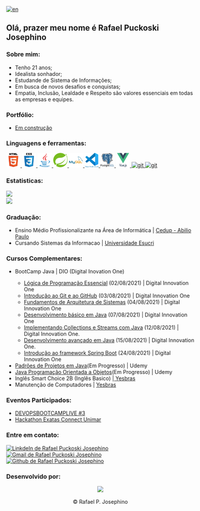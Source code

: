 [![en](https://img.shields.io/badge/lang-en-red.svg)](https://github.com/RafaelPJosephino/RafaelPJosephino/blob/master/README.md)
## Olá, prazer meu nome é Rafael Puckoski Josephino

### Sobre mim:
<div>
  <ul>
    <li>Tenho 21 anos;</li>
    <li>Idealista sonhador;</li>
    <li>Estudande de Sistema de Informações;</li>
    <li>Em busca de novos desafios e conquistas;</li>
    <li>Empatia, Inclusão, Lealdade e Respeito são valores essenciais em todas as empresas e equipes.</li>
  </ul>
</div>

### Portfólio:
<div>
<ul>
<li>
    <a target="_balck" href="https://github.com/RafaelPJosephino">Em construção</a>
  </li>
</div>



### Linguagens e ferramentas:
<div>
  <a target="_blank" href="https://www.w3schools.com/tags/default.asp" rel="nofollow">
    <img alt="html5" width="38px" src="https://raw.githubusercontent.com/devicons/devicon/00f02ef57fb7601fd1ddcc2fe6fe670fef3ae3e4/icons/html5/html5-original-wordmark.svg" />
  </a>
  <a target="_blank" href="https://www.w3schools.com/cssref/default.asp" rel="nofollow">
    <img alt="css3" width="38px" src="https://raw.githubusercontent.com/devicons/devicon/00f02ef57fb7601fd1ddcc2fe6fe670fef3ae3e4/icons/css3/css3-original-wordmark.svg" />
  </a>
  <a target="_blank" href="https://www.w3schools.com/java/default.aspp" rel="nofollow">
    <img alt="java" width="38px" src="https://raw.githubusercontent.com/devicons/devicon/00f02ef57fb7601fd1ddcc2fe6fe670fef3ae3e4/icons/java/java-original.svg" />
  </a>
   <a target="_blank" href="https://spring.io" rel="nofollow">
    <img alt="Spring" width="38px" src="https://raw.githubusercontent.com/devicons/devicon/2ae2a900d2f041da66e950e4d48052658d850630/icons/spring/spring-original.svg" />
  </a>
  <a target="_blank" href="https://www.w3schools.com/mysql/default.asp" rel="nofollow">
    <img alt="MySQL" width="38px" src="https://raw.githubusercontent.com/devicons/devicon/00f02ef57fb7601fd1ddcc2fe6fe670fef3ae3e4/icons/mysql/mysql-original-wordmark.svg" />
  </a>
    <a target="_blank" href="https://code.visualstudio.com/docs" rel="nofollow">
    <img alt="VScode" width="38px" src="https://raw.githubusercontent.com/devicons/devicon/00f02ef57fb7601fd1ddcc2fe6fe670fef3ae3e4/icons/vscode/vscode-original-wordmark.svg" />
  </a>
  <a target="_blank" href="https://www.postgresql.org/docs/current/" rel="nofollow">
    <img alt="PostgreSQL" width="38px" src="https://raw.githubusercontent.com/devicons/devicon/00f02ef57fb7601fd1ddcc2fe6fe670fef3ae3e4/icons/postgresql/postgresql-original-wordmark.svg" />
  </a>
   <a target="_blank" href="https://v3.vuejs.org/guide/introduction.html" rel="nofollow">
    <img alt="Vue.Js" width="38px" src="https://raw.githubusercontent.com/devicons/devicon/00f02ef57fb7601fd1ddcc2fe6fe670fef3ae3e4/icons/vuejs/vuejs-original-wordmark.svg" />
  </a>
    <a target="_blank" href="https://www.w3schools.com/default.asp" rel="nofollow">
    <img alt="git" width="38px" src="https://cdn.jsdelivr.net/gh/devicons/devicon/icons/git/git-plain.svg" />
  </a>
    <a target="_blank" href="https://docs.sencha.com/extjs/6.5.3/index.html" rel="nofollow">
    <img alt="git" width="25px" height="38px" src="https://docs.sencha.com/assets/images/sencha_logo_thumb.png" />
  </a>
</div>

### Estatisticas:
<div>
        <a href="https://github.com/RafaelPJosephino">
  <img height="180em" src="https://github-readme-stats.vercel.app/api?username=RafaelPJosephino&show_icons=true&theme=radical"/></a></div><div>
  <a href="https://github.com/RafaelPJosephino">
  <img height="180em" src="https://github-readme-stats.vercel.app/api/top-langs/?username=RafaelPJosephino&layout=compact&langs_count=7&theme=radical"/></a>
</div>

### Graduação:
<div>
   <ul>
   <li>Ensino Médio Profissionalizante na Área de Informática | <a href="https://www.cedupcriciuma.com.br">Cedup - Abilio Paulo</a> </li>
   <li>Cursando Sistemas da Informacao | <a href="https://www.esucri.com.br">Universidade Esucri</a> </li>
   </ul>
</div>

### Cursos Complementares:
<div>
    <ul>
    <li>BootCamp Java | DIO (Digital Inovation One)</li>
        <ul>
            <li>  <a target="_blank" href="https://certificates.digitalinnovation.one/D66B9EB3" rel="nofollow">Lógica de Programação Essencial</a> (02/08/2021) | Digital Innovation One</li>
            <li> <a target="_blank" href="https://certificates.digitalinnovation.one/5DE964CA" rel="nofollow">Introdução ao Git e ao GitHub</a>  (03/08/2021) | Digital Innovation One</li>
            <li><a target="_blank" href="https://certificates.digitalinnovation.one/68D934D1" rel="nofollow">Fundamentos de Arquitetura de Sistemas</a> (04/08/2021) | Digital Innovation One</li>
            <li><a target="_blank" href="https://certificates.digitalinnovation.one/345D42E5" rel="nofollow">Desenvolvimento básico em Java</a> (07/08/2021) | Digital Innovation One</li>
            <li><a target="_blank" href="https://certificates.digitalinnovation.one/D651F37B" rel="nofollow">Implementando Collections e Streams com Java</a> (12/08/2021) | Digital Innovation One.</li>
            <li><a target="_blank" href="https://certificates.digitalinnovation.one/B16D9132" rel="nofollow">Desenvolvimento avançado em Java</a> (15/08/2021) | Digital Innovation One.</li>
            <li><a target="_blank" href="https://certificates.digitalinnovation.one/1A057692" rel="nofollow">Introdução ao framework Spring Boot</a>  (24/08/2021) | Digital Innovation One</li>
        </ul>
    <li><a target="_blank" href="https://www.udemy.com/course/padroes-de-projeto-em-java-na-pratica/">Padrões de Projetos em Java</a>(Em Progresso) | Udemy</li>
    <li><a target="_blank" href="https://www.udemy.com/course/java-curso-completo/">Java Programação Orientada a Objetos</a>(Em Progresso) | Udemy</li>
    <li>Inglês Smart Choice 2B (Inglês Basico) |<a target="_blank" href="https://ybrcursos.com.br"> Yesbras</a></li>
    <li>Manutenção de Computadores | <a target="_blank" href="https://ybrcursos.com.br">Yesbras</a></li>
   </ul>
</div>
  
### Eventos Participados:
<div>
    <ul>
      <li><a target="_blank" href="https://www.sympla.com.br/download-certificado?t=noSonlLypvcm6JEbNHZzx2pJJtjMUY0XATAP2Ya0CKo" >DEVOPSBOOTCAMPLIVE #3</a> </li>
      <li><a target="_blank" href="https://vp2uploads.s3.amazonaws.com/11575/certificado/c37b8022ddea847f87469f3bac5c06ef88ce14c0.pdf" >Hackathon Exatas Connect Unimar</a> </li>
    </ul>
</div>

### Entre em contato:
<div>
    <a target="_blank" href="www.linkedin.com/in/rafael-puckoski-josephino/" rel="nofollow">
    <img alt="LinkdeIn de Rafael Puckoski Josephino" src="https://img.shields.io/badge/LinkedIn-0077B5?style=for-the-badge&logo=linkedin&logoColor=white">
    </a>
      <a target="_blank" href="mailto:Rafael.puckoski.josephino@gmail.com?Subject=Título%20da%20mensagem" rel="nofollow">
      <img alt="Gmail de Rafael Puckoski Josephino" src="https://img.shields.io/badge/Gmail-D14836?style=for-the-badge&logo=gmail&logoColor=white">
    </a>
    <a target="_blank" href="https://github.com/RafaelPJosephino" rel="nofollow">
      <img alt="Github de Rafael Puckoski Josephino" src="https://img.shields.io/badge/GitHub-100000?style=for-the-badge&logo=github&logoColor=white">
    </a>
</div>


###  Desenvolvido por:
<div align="center"  border-radius:100px>
  <a target="_blank" href="https://github.com/RafaelPJosephino" >
    <img height="180em" id="foto"  src="https://avatars.githubusercontent.com/u/87491488?s=400&u=6613e283ea92675578f0bb4e0e686eace74c0390&v=4">
  </a>
  <p>&copy Rafael P. Josephino</p>
</div>
